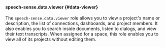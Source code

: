 #### speech-sense.data.viewer {#data-viewer}

The `speech-sense.data.viewer` role allows you to view a project's name or description, the list of connections, dashboards, and project members. It also enables you to search inside documents, listen to dialogs, and view their text transcripts. When assigned for a space, this role enables you to view all of its projects without editing them.